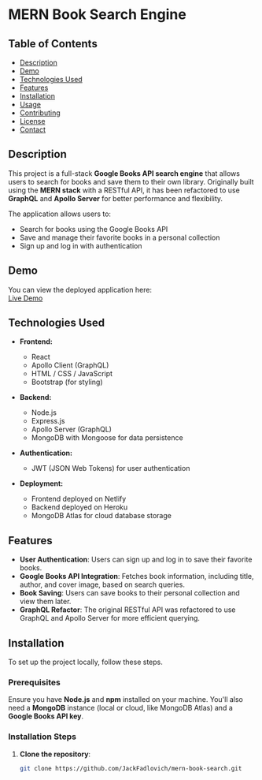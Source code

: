 # MERN Book Search Engine

## Table of Contents

- [Description](#description)
- [Demo](#demo)
- [Technologies Used](#technologies-used)
- [Features](#features)
- [Installation](#installation)
- [Usage](#usage)
- [Contributing](#contributing)
- [License](#license)
- [Contact](#contact)

## Description

This project is a full-stack **Google Books API search engine** that allows users to search for books and save them to their own library. Originally built using the **MERN stack** with a RESTful API, it has been refactored to use **GraphQL** and **Apollo Server** for better performance and flexibility.

The application allows users to:
- Search for books using the Google Books API
- Save and manage their favorite books in a personal collection
- Sign up and log in with authentication

## Demo

You can view the deployed application here:  
[Live Demo](https://66e332b6c19b060f2778a9df--mernbookssearch.netlify.app/)

## Technologies Used

- **Frontend:**
  - React
  - Apollo Client (GraphQL)
  - HTML / CSS / JavaScript
  - Bootstrap (for styling)
  
- **Backend:**
  - Node.js
  - Express.js
  - Apollo Server (GraphQL)
  - MongoDB with Mongoose for data persistence

- **Authentication:**
  - JWT (JSON Web Tokens) for user authentication

- **Deployment:**
  - Frontend deployed on Netlify
  - Backend deployed on Heroku
  - MongoDB Atlas for cloud database storage

## Features

- **User Authentication**: Users can sign up and log in to save their favorite books.
- **Google Books API Integration**: Fetches book information, including title, author, and cover image, based on search queries.
- **Book Saving**: Users can save books to their personal collection and view them later.
- **GraphQL Refactor**: The original RESTful API was refactored to use GraphQL and Apollo Server for more efficient querying.

## Installation

To set up the project locally, follow these steps.

### Prerequisites

Ensure you have **Node.js** and **npm** installed on your machine. You'll also need a **MongoDB** instance (local or cloud, like MongoDB Atlas) and a **Google Books API key**.

### Installation Steps

1. **Clone the repository**:
   ```bash
   git clone https://github.com/JackFadlovich/mern-book-search.git
